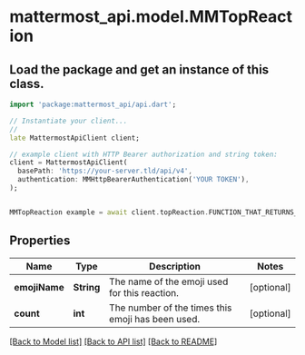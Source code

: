 # mattermost_api.model.MMTopReaction

## Load the package and get an instance of this class.
```dart
import 'package:mattermost_api/api.dart';

// Instantiate your client...
//
late MattermostApiClient client;

// example client with HTTP Bearer authorization and string token:
client = MattermostApiClient(
  basePath: 'https://your-server.tld/api/v4',
  authentication: MMHttpBearerAuthentication('YOUR TOKEN'),
);


MMTopReaction example = await client.topReaction.FUNCTION_THAT_RETURNS_THIS_CLASS();

```

## Properties
Name | Type | Description | Notes
------------ | ------------- | ------------- | -------------
**emojiName** | **String** | The name of the emoji used for this reaction. | [optional] 
**count** | **int** | The number of the times this emoji has been used. | [optional] 

[[Back to Model list]](../GENERATED_README.md#documentation-for-models) [[Back to API list]](../GENERATED_README.md#documentation-for-api-endpoints) [[Back to README]](../GENERATED_README.md)


